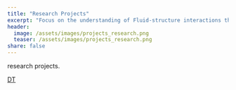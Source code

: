 ```yaml
---
title: "Research Projects"
excerpt: "Focus on the understanding of Fluid-structure interactions through numerical and experimental approaches."
header:
  image: /assets/images/projects_research.png
  teaser: /assets/images/projects_research.png
share: false
---
```


<p style="text-align: justify;">
research projects.
</p>

[DT](../_projects_research/1_digitaltwin.md)